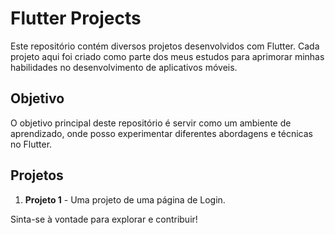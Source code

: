 # Flutter Projects

Este repositório contém diversos projetos desenvolvidos com Flutter. Cada projeto aqui foi criado como parte dos meus estudos para aprimorar minhas habilidades no desenvolvimento de aplicativos móveis. 

## Objetivo

O objetivo principal deste repositório é servir como um ambiente de aprendizado, onde posso experimentar diferentes abordagens e técnicas no Flutter. 

## Projetos

1. **Projeto 1** - Uma projeto de uma página de Login.

Sinta-se à vontade para explorar e contribuir!